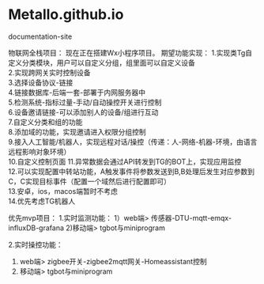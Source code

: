 # Metallo.github.io
documentation-site


物联网全栈项目： 现在正在搭建Wx小程序项目。 期望功能实现：
1.实现类Tg自定义分类模块，用户可以自定义分组，组里面可以自定义设备  
2.实现跨网关实时控制设备  
3.选择设备协议-链接  
4.链接数据库-后端一套-部署于内网服务器中  
5.检测系统-指标过量-手动/自动操控开关进行控制  
6.设备邀请链接-可以添加别人的设备/组进行互动  
7.自定义分类和组的功能  
8.添加域的功能，实现邀请进入权限分组控制   
9.接入人工智能/机器人，实现远程对话/操控（传递：人-网络-机器-环境，由语言远程影响对象环境）   
10.自定义控制页面 11.异常数据会通过API转发到TG的BOT上，实现应用监控  
12.可以实现配置中转站功能，A触发事件将参数发送到B,B处理后发生对应参数到C，C实现目标事件（配置一个域然后进行配置即可）   
13.安卓，ios，macos端暂时不考虑   
14.优先考虑TG机器人  

优先mvp项目：
1.实时监测功能：
1）web端> 传感器-DTU-mqtt-emqx-influxDB-grafana
2)移动端> tgbot与miniprogram

2.实时操控功能：
1) web端> zigbee开关-zigbee2mqtt网关-Homeassistant控制
2) 移动端> tgbot与miniprogram

  

  

